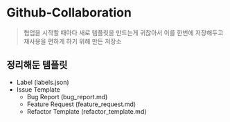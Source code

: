 # Github-Collaboration
> 협업을 시작할 때마다 새로 템플릿을 만드는게 귀찮아서 이를 한번에 저장해두고 재사용을 편하게 하기 위해 만든 저장소

## 정리해둔 템플릿
- Label (labels.json)
- Issue Template 
  - Bug Report (bug_report.md)
  - Feature Request (feature_request.md)
  - Refactor Template (refactor_template.md)